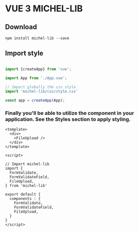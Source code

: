 # VUE 3 MICHEL-LIB

## Download

````
npm install michel-lib --save
````

## Import style

```javascript

import {createApp} from 'vue';

import App from './App.vue';

// Import globally the css style
import 'michel-lib/css/style.css'

const app = createApp(App);

```


### Finally you'll be able to utilize the component in your application. See the Styles section to apply styling.

```vue
<template>
  <div>
    <FileUpload />
  </div>
</template>

<script>

// Import michel-lib
import { 
  FormValidate,
  FormValidateField,
  FileUpload,
} from 'michel-lib'

export default {
  components : {
    FormValidate,
    FormValidateField,
    FileUpload,
  }
}
</script>
```
